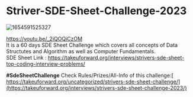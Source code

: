 # Striver-SDE-Sheet-Challenge-2023

![1654591525327](https://user-images.githubusercontent.com/66811279/172405430-c58b25e6-5826-46d2-aa53-68e32359d32a.jpg)

https://youtu.be/_2iQOQiCzOM
<br>
It is a 60 days SDE Sheet Challenge which covers all concepts of Data Structutes and Algorithm as well as Computer Fundamentals.<br>
SDE Sheet Link : https://takeuforward.org/interviews/strivers-sde-sheet-top-coding-interview-problems/
<br>

**#SdeSheetChallenge** 
Check Rules/Prizes/All-Info of this challenge:[ https://takeuforward.org/uncategorized/strivers-sde-sheet-challenge/](https://takeuforward.org/interviews/strivers-sde-sheet-challenge-2023/)
